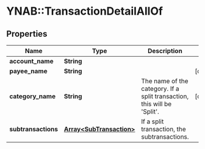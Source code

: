 # YNAB::TransactionDetailAllOf

## Properties

| Name | Type | Description | Notes |
| ---- | ---- | ----------- | ----- |
| **account_name** | **String** |  |  |
| **payee_name** | **String** |  | [optional] |
| **category_name** | **String** | The name of the category.  If a split transaction, this will be &#39;Split&#39;. | [optional] |
| **subtransactions** | [**Array&lt;SubTransaction&gt;**](SubTransaction.md) | If a split transaction, the subtransactions. |  |

